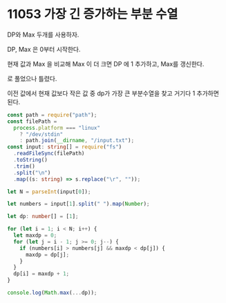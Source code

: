 # 11053 가장 긴 증가하는 부분 수열

DP와 Max 두개를 사용하자.

DP, Max 은 0부터 시작한다.

현재 값과 Max 을 비교해 Max 이 더 크면 DP 에 1 추가하고, Max를 갱신한다.

로 풀었으나 틀렸다.

이전 값에서 현재 값보다 작은 값 중 dp가 가장 큰 부분수열을 찾고 거기다 1 추가하면 된다.

```typescript
const path = require("path");
const filePath =
  process.platform === "linux"
    ? "/dev/stdin"
    : path.join(__dirname, "/input.txt");
const input: string[] = require("fs")
  .readFileSync(filePath)
  .toString()
  .trim()
  .split("\n")
  .map((s: string) => s.replace("\r", ""));

let N = parseInt(input[0]);

let numbers = input[1].split(" ").map(Number);

let dp: number[] = [1];

for (let i = 1; i < N; i++) {
  let maxdp = 0;
  for (let j = i - 1; j >= 0; j--) {
    if (numbers[i] > numbers[j] && maxdp < dp[j]) {
      maxdp = dp[j];
    }
  }
  dp[i] = maxdp + 1;
}

console.log(Math.max(...dp));
```
